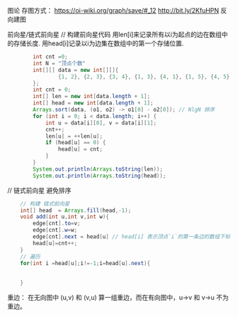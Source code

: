 图论 
存图方式： https://oi-wiki.org/graph/save/#_12   http://bit.ly/2KfuHPN 
反向建图

前向星/链式前向星 
// 构建前向星代码
用len[i]来记录所有以i为起点的边在数组中的存储长度.
用head[i]记录以i为边集在数组中的第一个存储位置.

```java
        int cnt =0;
        int N = "顶点个数"
        int[][] data = new int[][]{
                {1, 2}, {2, 3}, {3, 4}, {1, 3}, {4, 1}, {1, 5}, {4, 5},
        };
        int cnt = 0;
        int[] len = new int[data.length + 1];
        int[] head = new int[data.length + 1];
        Arrays.sort(data, (o1, o2) -> o1[0] - o2[0]); // NlgN 排序
        for (int i = 0; i < data.length; i++) {
            int u = data[i][0], v = data[i][1];
            cnt++;
            len[u] = ++len[u];
            if (head[u] == 0) {
                head[u] = cnt;
            }
        }
        System.out.println(Arrays.toString(len));
        System.out.println(Arrays.toString(head));
```
// 链式前向星  避免排序

```java
    // 构建 链式前向星
    int[] head  = Arrays.fill(head,-1);
    void add(int u,int v,int w){   
        edge[cnt].to=v;
        edge[cnt].w=w;
        edge[cnt].next = head[u] // head[i] 表示顶点`i`的第一条边的数组下标，-1表示顶点`i`没有边
        head[u]=cnt++;
    }
    // 遍历
    for(int i =head[u];i!=-1;i=head[u].next){
    
    
    }   
```


重边： 在无向图中 (u,v) 和 (v,u) 算一组重边，而在有向图中，u->v  和 v->u 不为重边。




```




